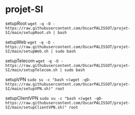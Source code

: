 # projet-SI
setupRoot
`wget -q -O - https://raw.githubusercontent.com/OscarPALISSOT/projet-SI/main/setupRoot.sh | bash`

setupWeb
`wget -q -O - https://raw.githubusercontent.com/OscarPALISSOT/projet-SI/main/setupWeb.sh | sudo bash`

setupTelecom
`wget -q -O - https://raw.githubusercontent.com/OscarPALISSOT/projet-SI/main/setupTelecom.sh | sudo bash`

setupVPN
`sudo su -c "bash <(wget -qO- https://raw.githubusercontent.com/OscarPALISSOT/projet-SI/main/setupVPN.sh)" root`

setupClientVPN
`sudo su -c "bash <(wget -qO- https://raw.githubusercontent.com/OscarPALISSOT/projet-SI/main/setupClientVPN.sh)" root`
